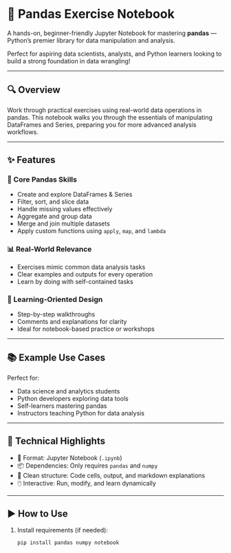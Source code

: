 # 🐼 Pandas Exercise Notebook

A hands-on, beginner-friendly Jupyter Notebook for mastering **pandas** — Python’s premier library for data manipulation and analysis.

Perfect for aspiring data scientists, analysts, and Python learners looking to build a strong foundation in data wrangling!

---

## 🔍 Overview

Work through practical exercises using real-world data operations in pandas. This notebook walks you through the essentials of manipulating DataFrames and Series, preparing you for more advanced analysis workflows.

---

## ✨ Features

### 🧮 Core Pandas Skills
- Create and explore DataFrames & Series
- Filter, sort, and slice data
- Handle missing values effectively
- Aggregate and group data
- Merge and join multiple datasets
- Apply custom functions using `apply`, `map`, and `lambda`

### 📊 Real-World Relevance
- Exercises mimic common data analysis tasks
- Clear examples and outputs for every operation
- Learn by doing with self-contained tasks

### 🧠 Learning-Oriented Design
- Step-by-step walkthroughs
- Comments and explanations for clarity
- Ideal for notebook-based practice or workshops

---

## 📚 Example Use Cases

Perfect for:
- Data science and analytics students
- Python developers exploring data tools
- Self-learners mastering pandas
- Instructors teaching Python for data analysis

---

## 🔧 Technical Highlights

- 📓 Format: Jupyter Notebook (`.ipynb`)
- 📦 Dependencies: Only requires `pandas` and `numpy`
- 🧹 Clean structure: Code cells, output, and markdown explanations
- 🖱️ Interactive: Run, modify, and learn dynamically

---

## ▶️ How to Use

1. Install requirements (if needed):
   ```bash
   pip install pandas numpy notebook

